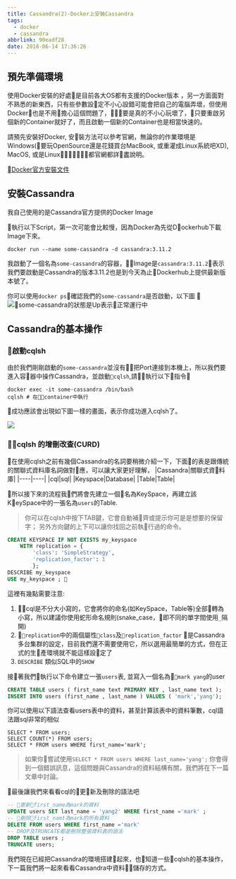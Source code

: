 ```yaml
---
title: Cassandra(2)-Docker上安裝Cassandra
tags:
  - docker
  - cassandra
abbrlink: 90eadf28
date: 2018-06-14 17:36:26
---
```



## 預先準備環境
使用Docker安裝的好處是目前各大OS都有支援的Docker版本
，另一方面面對不熟悉的新東西，只有些參數設定不小心設錯可能會把自己的電腦弄壞，但使用Docker也是不用擔心這個問題了，要是真的不小心玩壞了，只要重啟另個新的Container就好了，而且啟動一個新的Container也是相當快速的。

請預先安裝好Docker, 安裝方法可以參考官網，無論你的作業環境是Windows(要玩OpenSource還是花錢買台MacBook, 或重灌成Linux系統吧XD), MacOS, 或是Linux都官網都詳䀆說明。


[Docker官方安裝文件](https://docs.docker.com/install/)

## 安裝Cassandra
我自己使用的是Cassandra官方提供的Docker Image

執行以下Script，第一次可能會比較慢，因為Docker為先從Dockerhub下載Image下來。
```bash
docker run --name some-cassandra -d cassandra:3.11.2
```
我啟動了一個名為`some-cassandra`的容器，Image是`cassandra:3.11.2`表示我們要啟動是Cassandra的版本3.11.2也是到今天為止Dockerhub上提供最新版本號了。

你可以使用`docker ps`確認我們的`some-cassandra`是否啟動，以下圖
![some-cassandra的狀態是Up表示正常運行中](https://i.imgur.com/lVkpN3i.png)

## Cassandra的基本操作
### 啟動cqlsh
由於我們剛剛啟動的`some-cassandra`並沒有把Port連接到本機上，所以我們要進入容器中操作Cassandra，並啟動`cqlsh`,請執行以下指令
```
docker exec -it some-cassandra /bin/bash
cqlsh # 在container中執行
```
成功應該會出現如下圖一樣的畫面，表示你成功進入cqlsh了。

![](https://imgur.com/JSuis7U.png)

### cqlsh 的增刪改查(CURD)
在使用cqlsh之前有幾個Cassandra的名詞要稍微介紹一下，下面的表是跟傳統的關聯式資料庫名詞做對應，可以讓大家更好理解，
|Cassandra|關聯式資料庫|
|----|----|
|cql|sql|
|Keyspace|Database|
|Table|Table|

所以接下來的流程我們將會先建立一個名為KeySpace，再建立該KeySpace中的一張名為`users`的Table.

> 你可以在cqlsh中按下TAB鍵，它會自動補齊或提示你可是是想要的保留字； 另外方向鍵的上下可以讓你找回之前執行過的命令。

```sql
CREATE KEYSPACE IF NOT EXISTS my_keyspace 
    WITH replication = {
        'class': 'SimpleStrategy',
        'replication_factor': 1
        };
DESCRIBE my_keyspace
USE my_keyspace ; 
```
這裡有幾點需要注意:

1. cql是不分大小寫的，它會將你的命名(如KeySpace，Table等)全部轉為小寫，所以建議你使用蛇形命名規則(snake_case，即不同的單字間使用`_`隔開)
1. `replication`中的兩個屬性`class`及`replication_factor` 是Cassandra多台集群的設定，目前我們還不需要使用它，所以選用最簡單的方式，但在正式的生產環境就不能這樣設定了
1. `DESCRIBE` 類似SQL中的`SHOW`

接著我們執行以下命令建立一張`users`表, 並寫入一個名為`mark yang`的user

```sql
CREATE TABLE users ( first_name text PRIMARY KEY , last_name text );
INSERT INTO users (first_name , last_name ) VALUES ( 'mark','yang');

```

你可以使用以下語法查看users表中的資料，甚至計算該表中的資料筆數，cql語法跟sql非常的相似

```sql
SELECT * FROM users;
SELECT COUNT(*) FROM users;
SELECT * FROM users WHERE first_name='mark';
```

> 如果你嘗試使用`SELECT * FROM users WHERE last_name='yang';` 你會得到一個錯誤訊息，這個問題與Cassandra的資料結構有關，我們將在下一篇文章中討論。

最後讓我們來看看cql的更新及刪除的語法吧
```sql
-- 更新first_name為mark的資料
UPDATE users SET last_name = 'yang2' WHERE first_name ='mark' ;
-- 刪除first_namt為mark的所有資料
DELETE FROM users WHERE first_name ='mark'
-- DROP及TRUNCATE都是刪除整張資料表的語法
DROP TABLE users ;
TRUNCATE users;
```

我們現在已經把Cassandra的環境搭建起來，也知道一些cqlsh的基本操作，
下一篇我們將一起來看看Cassandra中資料儲存的方式。

